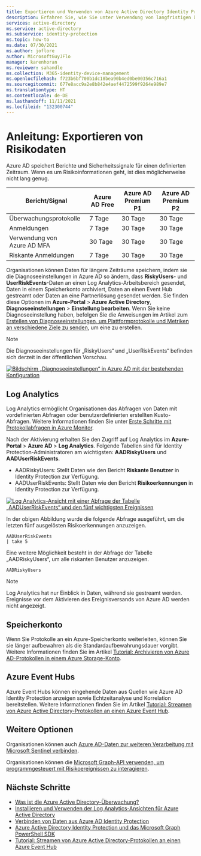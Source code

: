 ```yaml
---
title: Exportieren und Verwenden von Azure Active Directory Identity Protection-Daten
description: Erfahren Sie, wie Sie unter Verwendung von langfristigen Daten in Azure Active Directory Identity Protection Untersuchungen durchführen.
services: active-directory
ms.service: active-directory
ms.subservice: identity-protection
ms.topic: how-to
ms.date: 07/30/2021
ms.author: joflore
author: MicrosoftGuyJFlo
manager: karenhoran
ms.reviewer: sahandle
ms.collection: M365-identity-device-management
ms.openlocfilehash: f723b6bf700b1dc18bea90b4ed0be00356c716a1
ms.sourcegitcommit: 677e8acc9a2e8b842e4aef4472599f9264e989e7
ms.translationtype: HT
ms.contentlocale: de-DE
ms.lasthandoff: 11/11/2021
ms.locfileid: "132300744"
---
```

# <a name="how-to-export-risk-data"></a>Anleitung: Exportieren von Risikodaten

Azure AD speichert Berichte und Sicherheitssignale für einen definierten Zeitraum. Wenn es um Risikoinformationen geht, ist dies möglicherweise nicht lang genug.

| Bericht/Signal | Azure AD Free | Azure AD Premium P1 | Azure AD Premium P2 |
| --- | --- | --- | --- |
| Überwachungsprotokolle | 7 Tage | 30 Tage | 30 Tage |
| Anmeldungen | 7 Tage | 30 Tage | 30 Tage |
| Verwendung von Azure AD MFA | 30 Tage | 30 Tage | 30 Tage |
| Riskante Anmeldungen | 7 Tage | 30 Tage | 30 Tage |

Organisationen können Daten für längere Zeiträume speichern, indem sie die Diagnoseeinstellungen in Azure AD so ändern, dass **RiskyUsers**- und **UserRiskEvents**-Daten an einen Log Analytics-Arbeitsbereich gesendet, Daten in einem Speicherkonto archiviert, Daten an einen Event Hub gestreamt oder Daten an eine Partnerlösung gesendet werden. Sie finden diese Optionen im **Azure-Portal** > **Azure Active Directory**, **Diagnoseeinstellungen** > **Einstellung bearbeiten**. Wenn Sie keine Diagnoseeinstellung haben, befolgen Sie die Anweisungen im Artikel zum [Erstellen von Diagnoseeinstellungen, um Plattformprotokolle und Metriken an verschiedene Ziele zu senden](../../azure-monitor/essentials/diagnostic-settings.md), um eine zu erstellen.

>[!NOTE]
>Die Diagnoseeinstellungen für „RiskyUsers“ und „UserRiskEvents“ befinden sich derzeit in der öffentlichen Vorschau.

[ ![Bildschirm „Diagnoseeinstellungen“ in Azure AD mit der bestehenden Konfiguration](./media/howto-export-risk-data/change-diagnostic-setting-in-portal.png) ](./media/howto-export-risk-data/change-diagnostic-setting-in-portal.png#lightbox)

## <a name="log-analytics"></a>Log Analytics

Log Analytics ermöglicht Organisationen das Abfragen von Daten mit vordefinierten Abfragen oder benutzerdefinierten erstellten Kusto-Abfragen. Weitere Informationen finden Sie unter [Erste Schritte mit Protokollabfragen in Azure Monitor](../../azure-monitor/logs/get-started-queries.md).

Nach der Aktivierung erhalten Sie den Zugriff auf Log Analytics im **Azure-Portal** > **Azure AD** > **Log Analytics**. Folgende Tabellen sind für Identity Protection-Administratoren am wichtigsten: **AADRiskyUsers** und **AADUserRiskEvents**.

- AADRiskyUsers: Stellt Daten wie den Bericht **Riskante Benutzer** in Identity Protection zur Verfügung.
- AADUserRiskEvents: Stellt Daten wie den Bericht **Risikoerkennungen** in Identity Protection zur Verfügung.

[ ![Log Analytics-Ansicht mit einer Abfrage der Tabelle „AADUserRiskEvents“ und den fünf wichtigsten Ereignissen](./media/howto-export-risk-data/log-analytics-view-query-user-risk-events.png) ](./media/howto-export-risk-data/log-analytics-view-query-user-risk-events.png#lightbox)

In der obigen Abbildung wurde die folgende Abfrage ausgeführt, um die letzten fünf ausgelösten Risikoerkennungen anzuzeigen. 

```kusto
AADUserRiskEvents
| take 5
```

Eine weitere Möglichkeit besteht in der Abfrage der Tabelle „AADRiskyUsers“, um alle riskanten Benutzer anzuzeigen.

```kusto
AADRiskyUsers
```

> [!NOTE]
> Log Analytics hat nur Einblick in Daten, während sie gestreamt werden. Ereignisse vor dem Aktivieren des Ereignisversands von Azure AD werden nicht angezeigt.

## <a name="storage-account"></a>Speicherkonto

Wenn Sie Protokolle an ein Azure-Speicherkonto weiterleiten, können Sie sie länger aufbewahren als die Standardaufbewahrungsdauer vorgibt. Weitere Informationen finden Sie im Artikel [Tutorial: Archivieren von Azure AD-Protokollen in einem Azure Storage-Konto](../reports-monitoring/quickstart-azure-monitor-route-logs-to-storage-account.md).

## <a name="azure-event-hubs"></a>Azure Event Hubs

Azure Event Hubs können eingehende Daten aus Quellen wie Azure AD Identity Protection anzeigen sowie Echtzeitanalyse und Korrelation bereitstellen. Weitere Informationen finden Sie im Artikel [Tutorial: Streamen von Azure Active Directory-Protokollen an einen Azure Event Hub](../reports-monitoring/tutorial-azure-monitor-stream-logs-to-event-hub.md).

## <a name="other-options"></a>Weitere Optionen

Organisationen können auch [Azure AD-Daten zur weiteren Verarbeitung mit Microsoft Sentinel verbinden](../../sentinel/data-connectors-reference.md#azure-active-directory-identity-protection).

Organisationen können die [Microsoft Graph-API verwenden, um programmgesteuert mit Risikoereignissen zu interagieren](howto-identity-protection-graph-api.md).

## <a name="next-steps"></a>Nächste Schritte

- [Was ist die Azure Active Directory-Überwachung?](../reports-monitoring/overview-monitoring.md)
- [Installieren und Verwenden der Log Analytics-Ansichten für Azure Active Directory](../reports-monitoring/howto-install-use-log-analytics-views.md)
- [Verbinden von Daten aus Azure AD Identity Protection](../../sentinel/data-connectors-reference.md#azure-active-directory-identity-protection)
- [Azure Active Directory Identity Protection und das Microsoft Graph PowerShell SDK](howto-identity-protection-graph-api.md)
- [Tutorial: Streamen von Azure Active Directory-Protokollen an einen Azure Event Hub](../reports-monitoring/tutorial-azure-monitor-stream-logs-to-event-hub.md)
